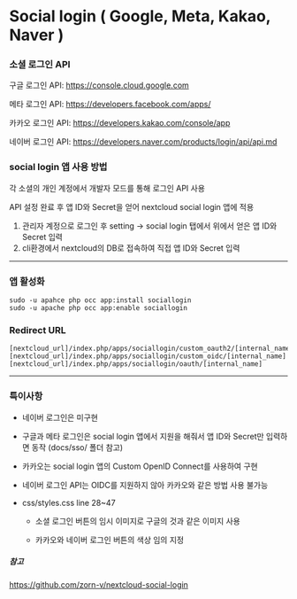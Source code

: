 # Social login ( Google, Meta, Kakao, Naver )

### 소셜 로그인 API

구글 로그인 API: https://console.cloud.google.com

메타 로그인 API: https://developers.facebook.com/apps/

카카오 로그인 API: https://developers.kakao.com/console/app

네이버 로그인 API: https://developers.naver.com/products/login/api/api.md

### social login 앱 사용 방법

각 소셜의 개인 계정에서 개발자 모드를 통해 로그인 API 사용

API 설정 완료 후 앱 ID와 Secret을 얻어 nextcloud social login 앱에 적용

  1. 관리자 계정으로 로그인 후 setting -> social login 탭에서 위에서 얻은 앱 ID와 Secret 입력
  2. cli환경에서 nextcloud의 DB로 접속하여 직접 앱 ID와 Secret 입력

* * *
  
### 앱 활성화

    sudo -u apahce php occ app:install sociallogin
    sudo -u apache php occ app:enable sociallogin
    
### Redirect URL

    [nextcloud_url]/index.php/apps/sociallogin/custom_oauth2/[internal_name]
    [nextcloud_url]/index.php/apps/sociallogin/custom_oidc/[internal_name]
    [nextcloud_url]/index.php/apps/sociallogin/oauth/[internal_name]

* * *

### 특이사항

* 네이버 로그인은 미구현

* 구글과 메타 로그인은 social login 앱에서 지원을 해줘서 앱 ID와 Secret만 입력하면 동작
  (docs/sso/ 폴더 참고)

* 카카오는 social login 앱의 Custom OpenID Connect를 사용하여 구현

* 네이버 로그인 API는 OIDC를 지원하지 않아 카카오와 같은 방법 사용 불가능

* css/styles.css line 28~47

  * 소셜 로그인 버튼의 임시 이미지로 구글의 것과 같은 이미지 사용
  
  * 카카오와 네이버 로그인 버튼의 색상 임의 지정

##### 참고

https://github.com/zorn-v/nextcloud-social-login
